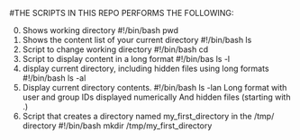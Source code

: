 #THE SCRIPTS IN THIS REPO PERFORMS THE FOLLOWING:

0. Shows working directory #!/bin/bash pwd
1. Shows the content list of your current directory #!/bin/bash ls
2. Script to change working directory #!/bin/bash cd
3. Script to display content in a long format #!/bin/bas ls -l
4. display current directory, including hidden files using long formats #!/bin/bash ls -al
5. Display current directory contents. #!/bin/bash ls -lan
                                  Long format
                                  with user and group IDs displayed numerically
                                  And hidden files (starting with .)
6. Script that creates a directory named my_first_directory in the /tmp/ directory #!/bin/bash mkdir /tmp/my_first_directory
